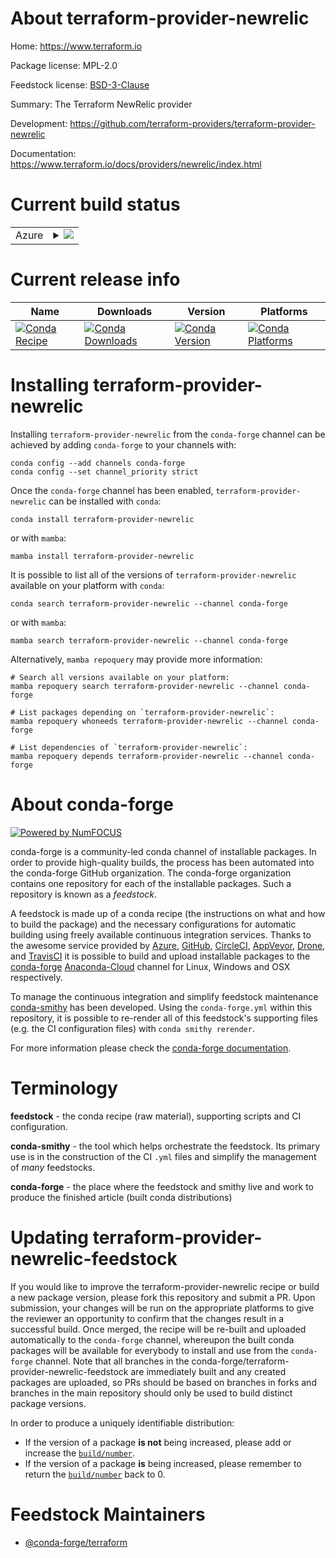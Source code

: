 About terraform-provider-newrelic
=================================

Home: https://www.terraform.io

Package license: MPL-2.0

Feedstock license: [BSD-3-Clause](https://github.com/conda-forge/terraform-provider-newrelic-feedstock/blob/main/LICENSE.txt)

Summary: The Terraform NewRelic provider

Development: https://github.com/terraform-providers/terraform-provider-newrelic

Documentation: https://www.terraform.io/docs/providers/newrelic/index.html

Current build status
====================


<table>
    
  <tr>
    <td>Azure</td>
    <td>
      <details>
        <summary>
          <a href="https://dev.azure.com/conda-forge/feedstock-builds/_build/latest?definitionId=2033&branchName=main">
            <img src="https://dev.azure.com/conda-forge/feedstock-builds/_apis/build/status/terraform-provider-newrelic-feedstock?branchName=main">
          </a>
        </summary>
        <table>
          <thead><tr><th>Variant</th><th>Status</th></tr></thead>
          <tbody><tr>
              <td>linux_64</td>
              <td>
                <a href="https://dev.azure.com/conda-forge/feedstock-builds/_build/latest?definitionId=2033&branchName=main">
                  <img src="https://dev.azure.com/conda-forge/feedstock-builds/_apis/build/status/terraform-provider-newrelic-feedstock?branchName=main&jobName=linux&configuration=linux_64_" alt="variant">
                </a>
              </td>
            </tr><tr>
              <td>osx_64</td>
              <td>
                <a href="https://dev.azure.com/conda-forge/feedstock-builds/_build/latest?definitionId=2033&branchName=main">
                  <img src="https://dev.azure.com/conda-forge/feedstock-builds/_apis/build/status/terraform-provider-newrelic-feedstock?branchName=main&jobName=osx&configuration=osx_64_" alt="variant">
                </a>
              </td>
            </tr><tr>
              <td>win_64</td>
              <td>
                <a href="https://dev.azure.com/conda-forge/feedstock-builds/_build/latest?definitionId=2033&branchName=main">
                  <img src="https://dev.azure.com/conda-forge/feedstock-builds/_apis/build/status/terraform-provider-newrelic-feedstock?branchName=main&jobName=win&configuration=win_64_" alt="variant">
                </a>
              </td>
            </tr>
          </tbody>
        </table>
      </details>
    </td>
  </tr>
</table>

Current release info
====================

| Name | Downloads | Version | Platforms |
| --- | --- | --- | --- |
| [![Conda Recipe](https://img.shields.io/badge/recipe-terraform--provider--newrelic-green.svg)](https://anaconda.org/conda-forge/terraform-provider-newrelic) | [![Conda Downloads](https://img.shields.io/conda/dn/conda-forge/terraform-provider-newrelic.svg)](https://anaconda.org/conda-forge/terraform-provider-newrelic) | [![Conda Version](https://img.shields.io/conda/vn/conda-forge/terraform-provider-newrelic.svg)](https://anaconda.org/conda-forge/terraform-provider-newrelic) | [![Conda Platforms](https://img.shields.io/conda/pn/conda-forge/terraform-provider-newrelic.svg)](https://anaconda.org/conda-forge/terraform-provider-newrelic) |

Installing terraform-provider-newrelic
======================================

Installing `terraform-provider-newrelic` from the `conda-forge` channel can be achieved by adding `conda-forge` to your channels with:

```
conda config --add channels conda-forge
conda config --set channel_priority strict
```

Once the `conda-forge` channel has been enabled, `terraform-provider-newrelic` can be installed with `conda`:

```
conda install terraform-provider-newrelic
```

or with `mamba`:

```
mamba install terraform-provider-newrelic
```

It is possible to list all of the versions of `terraform-provider-newrelic` available on your platform with `conda`:

```
conda search terraform-provider-newrelic --channel conda-forge
```

or with `mamba`:

```
mamba search terraform-provider-newrelic --channel conda-forge
```

Alternatively, `mamba repoquery` may provide more information:

```
# Search all versions available on your platform:
mamba repoquery search terraform-provider-newrelic --channel conda-forge

# List packages depending on `terraform-provider-newrelic`:
mamba repoquery whoneeds terraform-provider-newrelic --channel conda-forge

# List dependencies of `terraform-provider-newrelic`:
mamba repoquery depends terraform-provider-newrelic --channel conda-forge
```


About conda-forge
=================

[![Powered by
NumFOCUS](https://img.shields.io/badge/powered%20by-NumFOCUS-orange.svg?style=flat&colorA=E1523D&colorB=007D8A)](https://numfocus.org)

conda-forge is a community-led conda channel of installable packages.
In order to provide high-quality builds, the process has been automated into the
conda-forge GitHub organization. The conda-forge organization contains one repository
for each of the installable packages. Such a repository is known as a *feedstock*.

A feedstock is made up of a conda recipe (the instructions on what and how to build
the package) and the necessary configurations for automatic building using freely
available continuous integration services. Thanks to the awesome service provided by
[Azure](https://azure.microsoft.com/en-us/services/devops/), [GitHub](https://github.com/),
[CircleCI](https://circleci.com/), [AppVeyor](https://www.appveyor.com/),
[Drone](https://cloud.drone.io/welcome), and [TravisCI](https://travis-ci.com/)
it is possible to build and upload installable packages to the
[conda-forge](https://anaconda.org/conda-forge) [Anaconda-Cloud](https://anaconda.org/)
channel for Linux, Windows and OSX respectively.

To manage the continuous integration and simplify feedstock maintenance
[conda-smithy](https://github.com/conda-forge/conda-smithy) has been developed.
Using the ``conda-forge.yml`` within this repository, it is possible to re-render all of
this feedstock's supporting files (e.g. the CI configuration files) with ``conda smithy rerender``.

For more information please check the [conda-forge documentation](https://conda-forge.org/docs/).

Terminology
===========

**feedstock** - the conda recipe (raw material), supporting scripts and CI configuration.

**conda-smithy** - the tool which helps orchestrate the feedstock.
                   Its primary use is in the construction of the CI ``.yml`` files
                   and simplify the management of *many* feedstocks.

**conda-forge** - the place where the feedstock and smithy live and work to
                  produce the finished article (built conda distributions)


Updating terraform-provider-newrelic-feedstock
==============================================

If you would like to improve the terraform-provider-newrelic recipe or build a new
package version, please fork this repository and submit a PR. Upon submission,
your changes will be run on the appropriate platforms to give the reviewer an
opportunity to confirm that the changes result in a successful build. Once
merged, the recipe will be re-built and uploaded automatically to the
`conda-forge` channel, whereupon the built conda packages will be available for
everybody to install and use from the `conda-forge` channel.
Note that all branches in the conda-forge/terraform-provider-newrelic-feedstock are
immediately built and any created packages are uploaded, so PRs should be based
on branches in forks and branches in the main repository should only be used to
build distinct package versions.

In order to produce a uniquely identifiable distribution:
 * If the version of a package **is not** being increased, please add or increase
   the [``build/number``](https://docs.conda.io/projects/conda-build/en/latest/resources/define-metadata.html#build-number-and-string).
 * If the version of a package **is** being increased, please remember to return
   the [``build/number``](https://docs.conda.io/projects/conda-build/en/latest/resources/define-metadata.html#build-number-and-string)
   back to 0.

Feedstock Maintainers
=====================

* [@conda-forge/terraform](https://github.com/conda-forge/terraform/)

